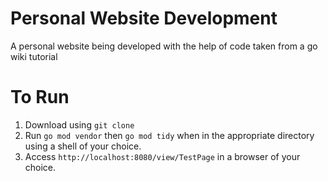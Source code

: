 # Personal Website Development
A personal website being developed with the help of code taken from a go wiki tutorial

# To Run

1. Download using ```git clone```
2. Run ```go mod vendor``` then ```go mod tidy``` when in the appropriate directory using a shell of your choice. 
3. Access ```http://localhost:8080/view/TestPage``` in a browser of your choice.